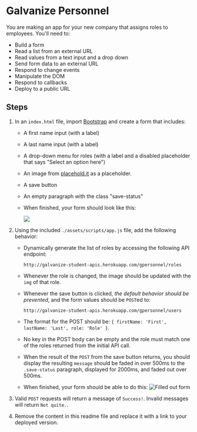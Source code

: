 # Galvanize Personnel






You are making an app for your new company that assigns roles to employees. You'll need to:

* Build a form
* Read a list from an external URL
* Read values from a text input and a drop down
* Send form data to an external URL
* Respond to change events
* Manipulate the DOM
* Respond to callbacks
* Deploy to a public URL

## Steps

1. In an `index.html` file, import [Bootstrap](http://getbootstrap.com/) and create a form that includes:
    * A first name input (with a label)
    * A last name input (with a label)
    * A drop-down menu for roles (with a label and a disabled placeholder that says "Select an option here")
    * An image from [placehold.it](http://placehold.it) as a placeholder.
    * A save button
    * An empty paragraph with the class "save-status"
    * When finished, your form should look like this:

        ![](./mockups/a.png)

1. Using the included `./assets/scripts/app.js` file, add the following behavior:
    * Dynamically generate the list of roles by accessing the following API endpoint:

        ```
        http://galvanize-student-apis.herokuapp.com/gpersonnel/roles
        ```

    * Whenever the role is changed, the image should be updated with the `img` of that role.
    * Whenever the save button is clicked, *the default behavior should be prevented*, and the form values should be `POST`ed to:

        ```
        http://galvanize-student-apis.herokuapp.com/gpersonnel/users
        ```

    * The format for the POST should be: `{ firstName: 'First', lastName: 'Last', role: 'Role' }`.
    * No key in the POST body can be empty and the role must match one of the roles returned from the initial API call.
    * When the result of the `POST` from the save button returns, you should display the resulting `message` should be faded in over 500ms to the `.save-status` paragraph, displayed for 2000ms, and faded out over 500ms.
    * When finished, your form should be able to do this: ![Filled out form](./mockups/b.png)

1. Valid `POST` requests will return a message of `Success!`. Invalid messages will return `Not quite.`.

1. Remove the content in this readme file and replace it with a link to your deployed version.
